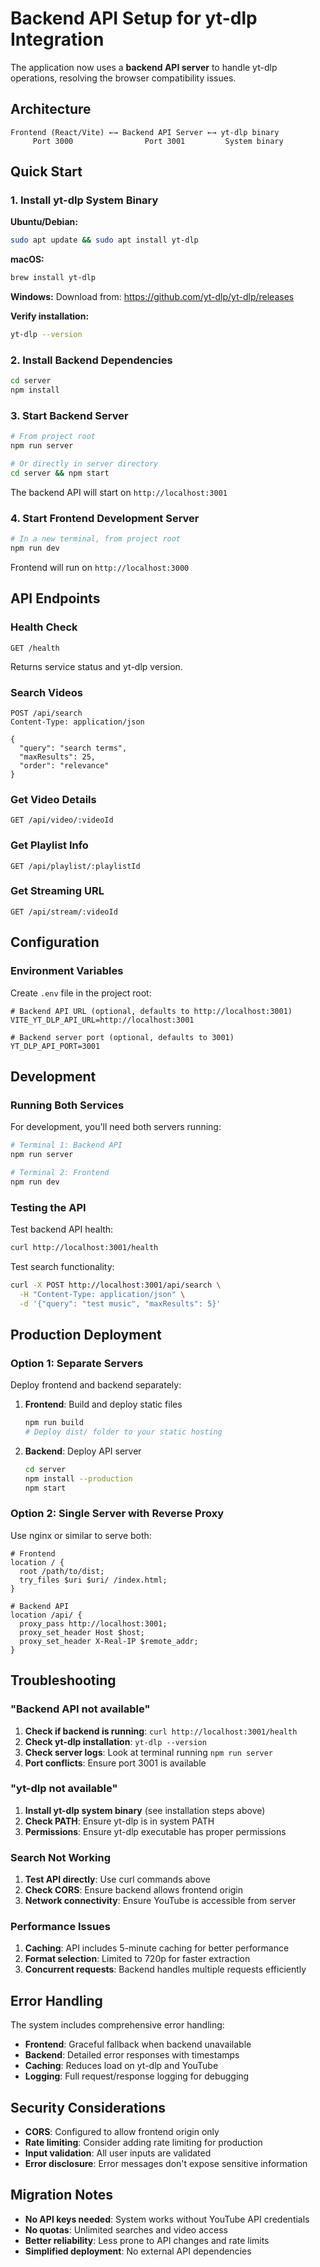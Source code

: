 # Backend API Setup for yt-dlp Integration

The application now uses a **backend API server** to handle yt-dlp operations, resolving the browser compatibility issues.

## Architecture

```
Frontend (React/Vite) ←→ Backend API Server ←→ yt-dlp binary
     Port 3000                Port 3001         System binary
```

## Quick Start

### 1. Install yt-dlp System Binary

**Ubuntu/Debian:**
```bash
sudo apt update && sudo apt install yt-dlp
```

**macOS:**
```bash
brew install yt-dlp
```

**Windows:**
Download from: https://github.com/yt-dlp/yt-dlp/releases

**Verify installation:**
```bash
yt-dlp --version
```

### 2. Install Backend Dependencies

```bash
cd server
npm install
```

### 3. Start Backend Server

```bash
# From project root
npm run server

# Or directly in server directory
cd server && npm start
```

The backend API will start on `http://localhost:3001`

### 4. Start Frontend Development Server

```bash
# In a new terminal, from project root
npm run dev
```

Frontend will run on `http://localhost:3000`

## API Endpoints

### Health Check
```
GET /health
```
Returns service status and yt-dlp version.

### Search Videos
```
POST /api/search
Content-Type: application/json

{
  "query": "search terms",
  "maxResults": 25,
  "order": "relevance"
}
```

### Get Video Details
```
GET /api/video/:videoId
```

### Get Playlist Info
```
GET /api/playlist/:playlistId
```

### Get Streaming URL
```
GET /api/stream/:videoId
```

## Configuration

### Environment Variables

Create `.env` file in the project root:

```env
# Backend API URL (optional, defaults to http://localhost:3001)
VITE_YT_DLP_API_URL=http://localhost:3001

# Backend server port (optional, defaults to 3001)
YT_DLP_API_PORT=3001
```

## Development

### Running Both Services

For development, you'll need both servers running:

```bash
# Terminal 1: Backend API
npm run server

# Terminal 2: Frontend
npm run dev
```

### Testing the API

Test backend API health:
```bash
curl http://localhost:3001/health
```

Test search functionality:
```bash
curl -X POST http://localhost:3001/api/search \
  -H "Content-Type: application/json" \
  -d '{"query": "test music", "maxResults": 5}'
```

## Production Deployment

### Option 1: Separate Servers

Deploy frontend and backend separately:

1. **Frontend**: Build and deploy static files
   ```bash
   npm run build
   # Deploy dist/ folder to your static hosting
   ```

2. **Backend**: Deploy API server
   ```bash
   cd server
   npm install --production
   npm start
   ```

### Option 2: Single Server with Reverse Proxy

Use nginx or similar to serve both:

```nginx
# Frontend
location / {
  root /path/to/dist;
  try_files $uri $uri/ /index.html;
}

# Backend API
location /api/ {
  proxy_pass http://localhost:3001;
  proxy_set_header Host $host;
  proxy_set_header X-Real-IP $remote_addr;
}
```

## Troubleshooting

### "Backend API not available"

1. **Check if backend is running**: `curl http://localhost:3001/health`
2. **Check yt-dlp installation**: `yt-dlp --version`
3. **Check server logs**: Look at terminal running `npm run server`
4. **Port conflicts**: Ensure port 3001 is available

### "yt-dlp not available"

1. **Install yt-dlp system binary** (see installation steps above)
2. **Check PATH**: Ensure yt-dlp is in system PATH
3. **Permissions**: Ensure yt-dlp executable has proper permissions

### Search Not Working

1. **Test API directly**: Use curl commands above
2. **Check CORS**: Ensure backend allows frontend origin
3. **Network connectivity**: Ensure YouTube is accessible from server

### Performance Issues

1. **Caching**: API includes 5-minute caching for better performance
2. **Format selection**: Limited to 720p for faster extraction
3. **Concurrent requests**: Backend handles multiple requests efficiently

## Error Handling

The system includes comprehensive error handling:

- **Frontend**: Graceful fallback when backend unavailable
- **Backend**: Detailed error responses with timestamps
- **Caching**: Reduces load on yt-dlp and YouTube
- **Logging**: Full request/response logging for debugging

## Security Considerations

- **CORS**: Configured to allow frontend origin only
- **Rate limiting**: Consider adding rate limiting for production
- **Input validation**: All user inputs are validated
- **Error disclosure**: Error messages don't expose sensitive information

## Migration Notes

- **No API keys needed**: System works without YouTube API credentials
- **No quotas**: Unlimited searches and video access
- **Better reliability**: Less prone to API changes and rate limits
- **Simplified deployment**: No external API dependencies
